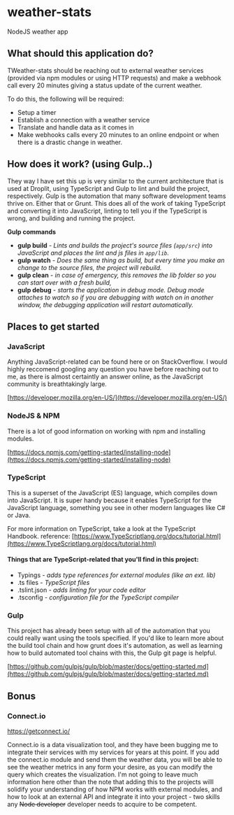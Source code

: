 # weather-stats
NodeJS weather app

## What should this application do?
TWeather-stats should be reaching out to external weather services
(provided via npm modules or using HTTP requests) and make a webhook
call every 20 minutes giving a status update of the current weather.

To do this, the following will be required:
- Setup a timer
- Establish a connection with a weather service
- Translate and handle data as it comes in
- Make webhooks calls every 20 minutes to an online endpoint or when
    there is a drastic change in weather.

## How does it work? (using Gulp..)
They way I have set this up is very similar to the current architecture
that is used at Droplit, using TypeScript and Gulp to lint and build the
project, respectively. Gulp is the automation that many software development
teams thrive on. Either that or Grunt. This does all of the work of taking
TypeScript and converting it into JavaScript, linting to tell you if the
TypeScript is wrong, and building and running the project.

__Gulp commands__
- __gulp build__ - _Lints and builds the project's source files (`app/src`)
    into JavaScript and places the lint and js files in `app/lib`._
- __gulp watch__ - _Does the same thing as build, but every time you make an
    change to the source files, the project will rebuild._
- __gulp clean__ - _in case of emergency, this removes the lib folder so you
    can start over with a fresh build,_
- __gulp debug__ - _starts the application in debug mode. Debug mode attaches
    to watch so if you are debugging with watch on in another window, the debugging
    application will restart automatically._

## Places to get started

### JavaScript
Anything JavaScript-related can be found here or on StackOverflow. I would highly
reccomend googling any question you have before reaching out to me, as there is almost
certaintly an answer online, as the JavaScript community is breathtakingly large.

[https://developer.mozilla.org/en-US/](https://developer.mozilla.org/en-US/)

### NodeJS & NPM
There is a lot of good information on working with npm and installing modules.

[https://docs.npmjs.com/getting-started/installing-node](https://docs.npmjs.com/getting-started/installing-node)

### TypeScript
This is a superset of the JavaScript (ES) language, which compiles
down into JavaScript. It is super handy because it enables TypeScript
for the JavaScript language, something you see in other modern languages
like C# or Java.

For more information on TypeScript, take a look at the TypeScript Handbook.
reference: [https://www.TypeScriptlang.org/docs/tutorial.html](https://www.TypeScriptlang.org/docs/tutorial.html)

#### Things that are TypeScript-related that you'll find in this project:
- Typings - _adds type references for external modules (like an ext. lib)_
- .ts files - _TypeScript files_
- .tslint.json - _adds linting for your code editor_
- .tsconfig - _configuration file for the TypeScript compiler_

### Gulp
This project has already been setup with all of the automation that you could
really want using the tools specified. If you'd like to learn more about
the build tool chain and how grunt does it's automation, as well as learning
how to build automated tool chains with this, the Gulp git page is helpful.

[https://github.com/gulpjs/gulp/blob/master/docs/getting-started.md](https://github.com/gulpjs/gulp/blob/master/docs/getting-started.md)

## Bonus
### Connect.io

https://getconnect.io/

Connect.io is a data visualization tool, and they have been bugging me to 
integrate their services with my services for years at this point. If you add
the connect.io module and send them the weather data, you will be able to see
the weather metrics in any form your desire, as you can modify the query which
creates the visualization. I'm not going to leave much information here other
than the note that adding this to the projects willl solidify your understanding
of how NPM works with external modules, and how to look at an external API and 
integrate it into your project - two skills any ~~Node developer~~ developer needs
to acquire to be competent.
